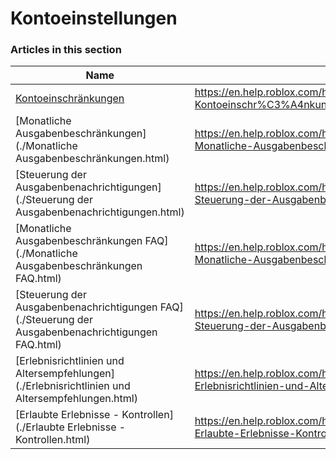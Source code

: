 # Kontoeinstellungen  
### Articles in this section
Name|URL
-|-
[Kontoeinschränkungen](./Kontoeinschränkungen.html) |https://en.help.roblox.com/hc/de/articles/360000375686-Kontoeinschr%C3%A4nkungen
[Monatliche Ausgabenbeschränkungen](./Monatliche Ausgabenbeschränkungen.html) |https://en.help.roblox.com/hc/de/articles/4409125091348-Monatliche-Ausgabenbeschr%C3%A4nkungen
[Steuerung der Ausgabenbenachrichtigungen](./Steuerung der Ausgabenbenachrichtigungen.html) |https://en.help.roblox.com/hc/de/articles/4409139163412-Steuerung-der-Ausgabenbenachrichtigungen
[Monatliche Ausgabenbeschränkungen FAQ](./Monatliche Ausgabenbeschränkungen FAQ.html) |https://en.help.roblox.com/hc/de/articles/4409558125460-Monatliche-Ausgabenbeschr%C3%A4nkungen-FAQ
[Steuerung der Ausgabenbenachrichtigungen FAQ](./Steuerung der Ausgabenbenachrichtigungen FAQ.html) |https://en.help.roblox.com/hc/de/articles/4409296123796-Steuerung-der-Ausgabenbenachrichtigungen-FAQ
[Erlebnisrichtlinien und Altersempfehlungen](./Erlebnisrichtlinien und Altersempfehlungen.html) |https://en.help.roblox.com/hc/de/articles/8862768451604-Erlebnisrichtlinien-und-Altersempfehlungen
[Erlaubte Erlebnisse - Kontrollen](./Erlaubte Erlebnisse - Kontrollen.html) |https://en.help.roblox.com/hc/de/articles/8863284850196-Erlaubte-Erlebnisse-Kontrollen